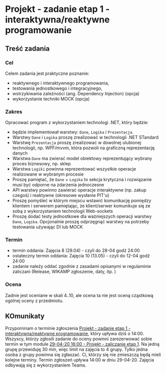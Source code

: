 # Projekt - zadanie etap 1 - interaktywna/reaktywne programowanie

## Treść zadania

### Cel

Celem zadania jest praktyczne poznanie:

- reaktywnego i interaktywnego programowania,
- testowania jednostkowego i integracyjnego,
- wstrzykiwania zależności (ang. Dependency Injection) (opcja)
- wykorzystanie techniki MOCK (opcja)

### Zakres

Opracować program z wykorzystaniem technologi .NET, który będzie:

- będzie implementował warstwy: `Dane`, `Logika` i `Prezentacja`.
- Warstwy `Dane` i `Logika` proszę zrealizować w technologii .NET STandard
- Warstwę `Prezentacja` proszę zrealizować w dowolnej ulubionej technologii, np. WPF/mvvm, która pozwoli na graficzną reprezentację danych
- Warstwa `Dane` ma zwierać model obiektowy reprezentujący wybrany proces biznesowy, np. sklep
- Warstwa `Logiki` powinna reprezentować wszystkie operacje realizowane w wybranym procesie
- Proszę pamiętać, że `Dane` + `Logika` to sekcja krytyczna i rozwiązanie musi być odporne na zdarzenia jednoczesne
- API warstwy powinno zawierać operacje interaktywne (np. zakup czegoś) i reaktywne (okresowe wysłanie PIT'u)
- Proszę pomyśleć w którym miejscu wstawić komunikację pomiędzy klientem i serwerem pamiętając, że klient/serwer komunikuje się ze sobą z wykorzystaniem technologii Web-sockets
- Proszę dodać testy jednostkowe dla ważniejszych operacji warstwy `Dane`, `Logika`. Opcjonalnie proszę odprzęgnąć warstwy na potrzeby testowania używając DI lub MOCK

### Termin

- termin oddania: Zajęcia 8 (29.04) - czyli do 28-04 godź 24:00
- ostateczny termin oddania: Zajęcia 10 (13.05) - czyli do 12-04 godź 24:00
- zadanie należy oddać zgodnie z zasadami opisanymi w regulaminie zaliczani (Release, WIKAMP zgłoszenie, daty, itp. )

### Ocena

Zadnie jest oceniane w skali 4..10, ale ocena ta nie jest oceną cząstkową ogólnej oceny z przedmiotu.

## KOmunikaty

Przypominam o terminie zgłoszenia [Projekt - zadanie etap 1 - interaktywna/reaktywne programowanie](https://ftims.edu.p.lodz.pl/mod/assign/view.php?id=73857), który upływa dziś o 14:00. Wszyscy, którzy zgłosili zadanie do oceny powinni zarezerwować sobie termin w tym module [29-04-20 16:00 - Projekt - zaliczanie etap 1](https://ftims.edu.p.lodz.pl/mod/reservation/view.php?id=75159). Na jedną grupę przewiduję 30 min, więc limit na zajęcia to 4 grupy. Tylko jedna osoba z grupy powinna się zgłaszać. Ci, którzy się nie zmieszczą będą mieli kolejne terminy. Termin zgłoszeń upływa 14:00 w dniu 29-04-20. Zajęcia odbywają się z wykorzystaniem Teams.

